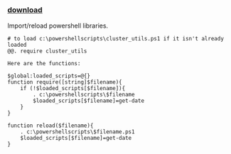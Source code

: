 ﻿---
pid:            668
poster:         Mike Shepard
title:          
date:           2008-11-11 20:42:14
format:         posh
parent:         0
parent:         0

---

# 

### [download](668.ps1)

Import/reload powershell libraries.  

```posh
# to load c:\powershellscripts\cluster_utils.ps1 if it isn't already loaded
@@. require cluster_utils

Here are the functions:

$global:loaded_scripts=@{}
function require([string]$filename){      
	if (!$loaded_scripts[$filename]){           
		. c:\powershellscripts\$filename
		$loaded_scripts[$filename]=get-date     
	}
}

function reload($filename){     
	. c:\powershellscripts\$filename.ps1     
	$loaded_scripts[$filename]=get-date
}
```
